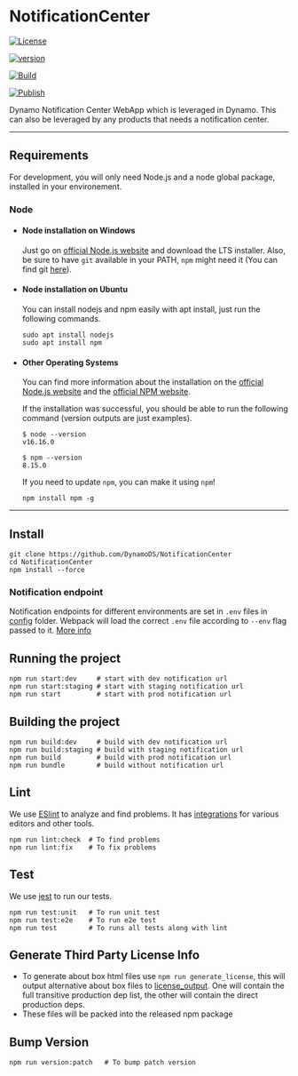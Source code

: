 # NotificationCenter

[![License](https://img.shields.io/npm/l/@dynamods/notifications-center)](https://github.com/DynamoDS/NotificationCenter/blob/master/LICENSE)

[![version](https://img.shields.io/npm/v/@dynamods/notifications-center?logo=npm&label=version)](https://www.npmjs.com/package/@dynamods/notifications-center)

[![Build](https://github.com/DynamoDS/NotificationCenter/actions/workflows/build.yml/badge.svg)](https://github.com/DynamoDS/NotificationCenter/actions/workflows/build.yml)

[![Publish](https://github.com/DynamoDS/NotificationCenter/actions/workflows/npm-publish.yml/badge.svg)](https://github.com/DynamoDS/NotificationCenter/actions/workflows/npm-publish.yml)

Dynamo Notification Center WebApp which is leveraged in Dynamo. This can also be leveraged by any products that needs a notification center.

---

## Requirements

For development, you will only need Node.js and a node global package, installed in your environement.

### Node

- #### Node installation on Windows

  Just go on [official Node.js website](https://nodejs.org/) and download the LTS installer. Also, be sure to have `git` available in your PATH, `npm` might need it (You can find git [here](https://git-scm.com/)).

- #### Node installation on Ubuntu

  You can install nodejs and npm easily with apt install, just run the following commands.

  ```shell
  sudo apt install nodejs
  sudo apt install npm
  ```

- #### Other Operating Systems

  You can find more information about the installation on the [official Node.js website](https://nodejs.org/) and the [official NPM website](https://npmjs.org/).

  If the installation was successful, you should be able to run the following command (version outputs are just examples).

  ```shell
  $ node --version
  v16.16.0

  $ npm --version
  8.15.0
  ```

  If you need to update `npm`, you can make it using `npm`!

  ```shell
  npm install npm -g
  ```

---

## Install

```shell
git clone https://github.com/DynamoDS/NotificationCenter
cd NotificationCenter
npm install --force
```

### Notification endpoint

 Notification endpoints for different environments are set in `.env` files in [config](config) folder. Webpack will load the correct `.env` file according to `--env` flag passed to it. [More info](https://webpack.js.org/api/cli/#environment-options)

## Running the project

```shell
npm run start:dev     # start with dev notification url
npm run start:staging # start with staging notification url
npm run start         # start with prod notification url
```

## Building the project

```shell
npm run build:dev     # build with dev notification url
npm run build:staging # build with staging notification url
npm run build         # build with prod notification url
npm run bundle        # build without notification url
```

## Lint

We use [ESlint](https://eslint.org/) to analyze and find problems. It has [integrations](https://eslint.org/docs/latest/user-guide/integrations) for various editors and other tools.

```shell
npm run lint:check  # To find problems
npm run lint:fix    # To fix problems
```

## Test

We use [jest](https://jestjs.io/) to run our tests.

```shell
npm run test:unit   # To run unit test
npm run test:e2e    # To run e2e test
npm run test        # To runs all tests along with lint
```

## Generate Third Party License Info

- To generate about box html files use `npm run generate_license`, this will output alternative about box files to [license_output](license_output). One will contain the full transitive production dep list, the other will contain the direct production deps.
- These files will be packed into the released npm package

## Bump Version

```shell
npm run version:patch   # To bump patch version
```
